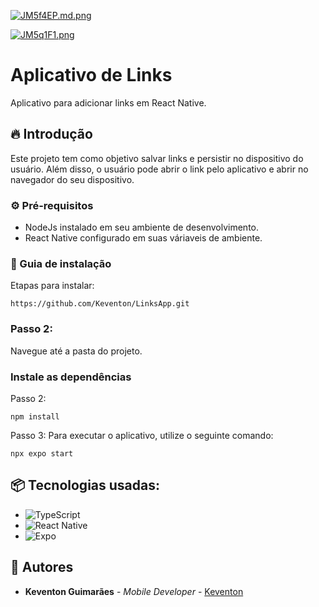 [![JM5f4EP.md.png](https://iili.io/JM5f4EP.md.png)](https://freeimage.host/i/35wnOLN)


[![JM5q1F1.png](https://iili.io/JM5q1F1.png)](https://freeimage.host/i/35wxFt4)
# Aplicativo de Links 

Aplicativo para adicionar links em React Native.

## 🔥 Introdução

Este projeto tem como objetivo salvar links e persistir no dispositivo do usuário. Além disso, o usuário pode abrir o link pelo aplicativo e abrir no navegador do seu dispositivo.

### ⚙️ Pré-requisitos

* NodeJs instalado em seu ambiente de desenvolvimento.
* React Native configurado em suas váriaveis de ambiente.

### 🔨 Guia de instalação

Etapas para instalar:

```
https://github.com/Keventon/LinksApp.git
```
### Passo 2:
Navegue até a pasta do projeto.

### Instale as dependências

Passo 2:
```
npm install
```

Passo 3:
Para executar o aplicativo, utilize o seguinte comando:
```
npx expo start
```
## 📦 Tecnologias usadas:

* ![TypeScript](https://img.shields.io/badge/typescript-%23007ACC.svg?style=for-the-badge&logo=typescript&logoColor=white)
* ![React Native](https://img.shields.io/badge/react_native-%2320232a.svg?style=for-the-badge&logo=react&logoColor=%2361DAFB)
* ![Expo](https://img.shields.io/badge/expo-1C1E24?style=for-the-badge&logo=expo&logoColor=#D04A37)

## 👷 Autores

* **Keventon Guimarães** - *Mobile Developer* - [Keventon](https://github.com/Keventon)
